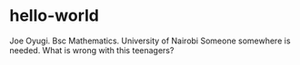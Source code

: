 # hello-world
Joe Oyugi.
Bsc Mathematics.
University of Nairobi
Someone somewhere is needed.
What is wrong with this teenagers?
